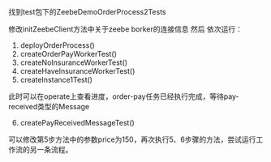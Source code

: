 找到test包下的ZeebeDemoOrderProcess2Tests

修改initZeebeClient方法中关于zeebe borker的连接信息
然后 依次运行：
1. deployOrderProcess()
2. createOrderPayWorkerTest()
3. createNoInsuranceWorkerTest()
4. createHaveInsuranceWorkerTest()
5. createInstance1Test()

此时可以在operate上查看进度，order-pay任务已经执行完成，等待pay-received类型的Message

6. createPayReceivedMessageTest()

可以修改第5步方法中的参数price为150，再次执行5、6步骤的方法，尝试运行工作流的另一条流程。
